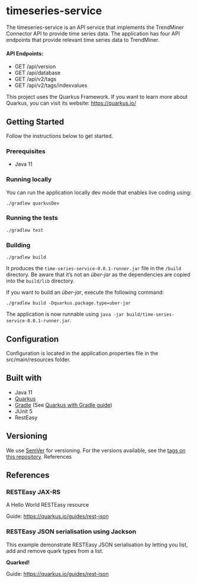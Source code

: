 # timeseries-service

The timeseries-service is an API service that implements the TrendMiner Connector API to provide time series data.
The application has four API endpoints that provide relevant time series data to TrendMiner.

#### API Endpoints:

* GET /api/version
* GET /api/database
* GET /api/v2/tags
* GET /api/v2/tags/indexvalues

This project uses the Quarkus Framework.
If you want to learn more about Quarkus, you can visit its website: https://quarkus.io/

## Getting Started
Follow the instructions below to get started.

### Prerequisites
- Java 11

### Running locally
You can run the application locally dev mode that enables live coding using:
```shell script
./gradlew quarkusDev
```

### Running the tests
```shell script
./gradlew test
```

### Building
```shell script
./gradlew build
```

It produces the `time-series-service-0.0.1-runner.jar` file in the `/build` directory.
Be aware that it’s not an _über-jar_ as the dependencies are copied into the `build/lib` directory.

If you want to build an _über-jar_, execute the following command:
```shell script
./gradlew build -Dquarkus.package.type=uber-jar
```

The application is now runnable using `java -jar build/time-series-service-0.0.1-runner.jar`.

## Configuration
Configuration is located in the application.properties file in the src/main/resources folder.

## Built with
- Java 11
- [Quarkus](https://quarkus.io/)
- [Gradle](https://gradle.org/) (See [Quarkus with Gradle guide](https://quarkus.io/guides/gradle-tooling))
- JUnit 5
- RestEasy

## Versioning
We use [SemVer](http://semver.org/) for versioning. For the versions available, see the [tags on this repository](https://github.com/YaraCG/timeseries-service/tags). References


## References

### RESTEasy JAX-RS

<p>A Hello World RESTEasy resource</p>

Guide: https://quarkus.io/guides/rest-json

### RESTEasy JSON serialisation using Jackson

<p>This example demonstrate RESTEasy JSON serialisation by letting you list, add and remove quark types from a list.</p>
<p><b>Quarked!</b></p>

Guide: https://quarkus.io/guides/rest-json
